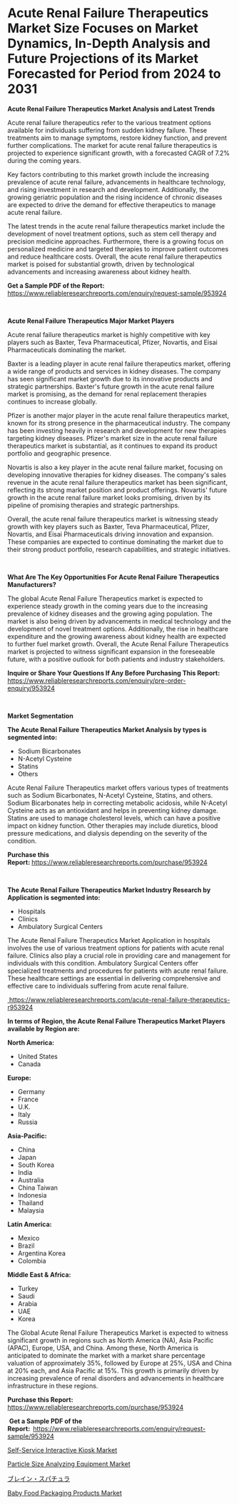 <p><h1>Acute Renal Failure Therapeutics Market Size Focuses on Market Dynamics, In-Depth Analysis and Future Projections of its Market Forecasted for Period from 2024 to 2031</h1></p><p><strong>Acute Renal Failure Therapeutics Market Analysis and Latest Trends</strong></p>
<p><p>Acute renal failure therapeutics refer to the various treatment options available for individuals suffering from sudden kidney failure. These treatments aim to manage symptoms, restore kidney function, and prevent further complications. The market for acute renal failure therapeutics is projected to experience significant growth, with a forecasted CAGR of 7.2% during the coming years.</p><p>Key factors contributing to this market growth include the increasing prevalence of acute renal failure, advancements in healthcare technology, and rising investment in research and development. Additionally, the growing geriatric population and the rising incidence of chronic diseases are expected to drive the demand for effective therapeutics to manage acute renal failure.</p><p>The latest trends in the acute renal failure therapeutics market include the development of novel treatment options, such as stem cell therapy and precision medicine approaches. Furthermore, there is a growing focus on personalized medicine and targeted therapies to improve patient outcomes and reduce healthcare costs. Overall, the acute renal failure therapeutics market is poised for substantial growth, driven by technological advancements and increasing awareness about kidney health.</p></p>
<p><strong>Get a Sample PDF of the Report:&nbsp;</strong> <a href="https://www.reliableresearchreports.com/enquiry/request-sample/953924">https://www.reliableresearchreports.com/enquiry/request-sample/953924</a></p>
<p>&nbsp;</p>
<p><strong>Acute Renal Failure Therapeutics Major Market Players</strong></p>
<p><p>Acute renal failure therapeutics market is highly competitive with key players such as Baxter, Teva Pharmaceutical, Pfizer, Novartis, and Eisai Pharmaceuticals dominating the market. </p><p>Baxter is a leading player in acute renal failure therapeutics market, offering a wide range of products and services in kidney diseases. The company has seen significant market growth due to its innovative products and strategic partnerships. Baxter's future growth in the acute renal failure market is promising, as the demand for renal replacement therapies continues to increase globally. </p><p>Pfizer is another major player in the acute renal failure therapeutics market, known for its strong presence in the pharmaceutical industry. The company has been investing heavily in research and development for new therapies targeting kidney diseases. Pfizer's market size in the acute renal failure therapeutics market is substantial, as it continues to expand its product portfolio and geographic presence. </p><p>Novartis is also a key player in the acute renal failure market, focusing on developing innovative therapies for kidney diseases. The company's sales revenue in the acute renal failure therapeutics market has been significant, reflecting its strong market position and product offerings. Novartis' future growth in the acute renal failure market looks promising, driven by its pipeline of promising therapies and strategic partnerships. </p><p>Overall, the acute renal failure therapeutics market is witnessing steady growth with key players such as Baxter, Teva Pharmaceutical, Pfizer, Novartis, and Eisai Pharmaceuticals driving innovation and expansion. These companies are expected to continue dominating the market due to their strong product portfolio, research capabilities, and strategic initiatives.</p></p>
<p>&nbsp;</p>
<p><strong>What Are The Key Opportunities For Acute Renal Failure Therapeutics Manufacturers?</strong></p>
<p><p>The global Acute Renal Failure Therapeutics market is expected to experience steady growth in the coming years due to the increasing prevalence of kidney diseases and the growing aging population. The market is also being driven by advancements in medical technology and the development of novel treatment options. Additionally, the rise in healthcare expenditure and the growing awareness about kidney health are expected to further fuel market growth. Overall, the Acute Renal Failure Therapeutics market is projected to witness significant expansion in the foreseeable future, with a positive outlook for both patients and industry stakeholders.</p></p>
<p><strong>Inquire or Share Your Questions If Any Before Purchasing This Report:</strong> <a href="https://www.reliableresearchreports.com/enquiry/pre-order-enquiry/953924">https://www.reliableresearchreports.com/enquiry/pre-order-enquiry/953924</a></p>
<p>&nbsp;</p>
<p><strong>Market Segmentation</strong></p>
<p><strong>The Acute Renal Failure Therapeutics Market Analysis by types is segmented into:</strong></p>
<p><ul><li>Sodium Bicarbonates</li><li>N-Acetyl Cysteine</li><li>Statins</li><li>Others</li></ul></p>
<p><p>Acute Renal Failure Therapeutics market offers various types of treatments such as Sodium Bicarbonates, N-Acetyl Cysteine, Statins, and others. Sodium Bicarbonates help in correcting metabolic acidosis, while N-Acetyl Cysteine acts as an antioxidant and helps in preventing kidney damage. Statins are used to manage cholesterol levels, which can have a positive impact on kidney function. Other therapies may include diuretics, blood pressure medications, and dialysis depending on the severity of the condition.</p></p>
<p><strong>Purchase this Report:&nbsp;</strong><a href="https://www.reliableresearchreports.com/purchase/953924">https://www.reliableresearchreports.com/purchase/953924</a></p>
<p>&nbsp;</p>
<p><strong>The Acute Renal Failure Therapeutics Market Industry Research by Application is segmented into:</strong></p>
<p><ul><li>Hospitals</li><li>Clinics</li><li>Ambulatory Surgical Centers</li></ul></p>
<p><p>The Acute Renal Failure Therapeutics Market Application in hospitals involves the use of various treatment options for patients with acute renal failure. Clinics also play a crucial role in providing care and management for individuals with this condition. Ambulatory Surgical Centers offer specialized treatments and procedures for patients with acute renal failure. These healthcare settings are essential in delivering comprehensive and effective care to individuals suffering from acute renal failure.</p></p>
<p><a href="https://www.reliableresearchreports.com/acute-renal-failure-therapeutics-r953924">&nbsp;https://www.reliableresearchreports.com/acute-renal-failure-therapeutics-r953924</a></p>
<p><strong>In terms of Region, the Acute Renal Failure Therapeutics Market Players available by Region are:</strong></p>
<p>
    <p> <strong> North America: </strong>
        <ul>
            <li>United States</li>
            <li>Canada</li>
        </ul>
        </p> 
    <p> <strong> Europe: </strong>
        <ul>
            <li>Germany</li>
            <li>France</li>
            <li>U.K.</li>
            <li>Italy</li>
            <li>Russia</li>
        </ul>
        </p> 
    <p> <strong> Asia-Pacific: </strong>
        <ul>
            <li>China</li>
            <li>Japan</li>
            <li>South Korea</li>
            <li>India</li>
            <li>Australia</li>
            <li>China Taiwan</li>
            <li>Indonesia</li>
            <li>Thailand</li>
            <li>Malaysia</li>
        </ul>
        </p> 
    <p> <strong> Latin America: </strong>
        <ul>
            <li>Mexico</li>
            <li>Brazil</li>
            <li>Argentina Korea</li>
            <li>Colombia</li>
        </ul>
        </p> 
    <p> <strong> Middle East & Africa: </strong>
        <ul>
            <li>Turkey</li>
            <li>Saudi</li>
            <li>Arabia</li>
            <li>UAE</li>
            <li>Korea</li>
        </ul>
    </p>
    </p>
<p><p>The Global Acute Renal Failure Therapeutics Market is expected to witness significant growth in regions such as North America (NA), Asia Pacific (APAC), Europe, USA, and China. Among these, North America is anticipated to dominate the market with a market share percentage valuation of approximately 35%, followed by Europe at 25%, USA and China at 20% each, and Asia Pacific at 15%. This growth is primarily driven by increasing prevalence of renal disorders and advancements in healthcare infrastructure in these regions.</p></p>
<p><strong>Purchase this Report: </strong><a href="https://www.reliableresearchreports.com/purchase/953924">https://www.reliableresearchreports.com/purchase/953924</a></p>
<p>&nbsp;<strong>Get a Sample PDF of the Report:&nbsp;&nbsp;</strong><a href="https://www.reliableresearchreports.com/enquiry/request-sample/953924">https://www.reliableresearchreports.com/enquiry/request-sample/953924</a></p>
<p><strong></strong></p>
<p><p><a href="https://www.linkedin.com/pulse/self-service-interactive-kiosk-market-insights-cagr-trends-ercre">Self-Service Interactive Kiosk Market</a></p><p><a href="https://www.linkedin.com/pulse/particle-size-analyzing-equipment-market-insight-trends-growth-ok6of">Particle Size Analyzing Equipment Market</a></p><p><a href="https://github.com/oqxogxyvqe90775/Market-Research-Report-List-2/blob/main/842040456363.md">ブレイン・スパチュラ</a></p><p><a href="https://github.com/gracielawharr/Market-Research-Report-List-1/blob/main/baby-food-packaging-products-market.md">Baby Food Packaging Products Market</a></p></p>